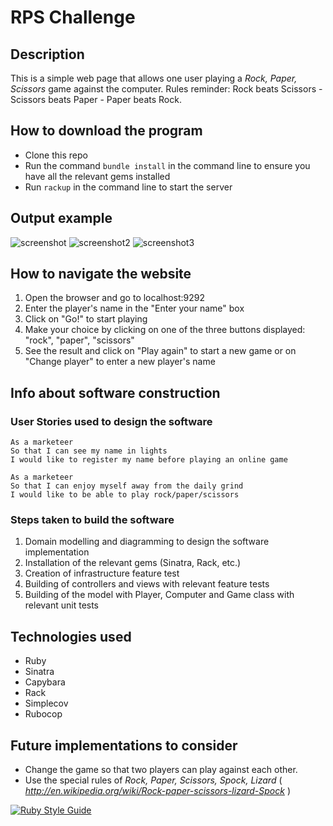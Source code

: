 # RPS Challenge

Description
-------

This is a simple web page that allows one user playing a _Rock, Paper, Scissors_ game against the computer.
Rules reminder: Rock beats Scissors - Scissors beats Paper - Paper beats Rock.

How to download the program
----

* Clone this repo
* Run the command `bundle install` in the command line to ensure you have all the relevant gems installed
* Run `rackup` in the command line to start the server

Output example
-----
![screenshot](https://github.com/valentina-maggio/rps-challenge/blob/main/assets/Screenshot%202022-03-13%20at%2011.22.19.png?raw=true)
![screenshot2](https://github.com/valentina-maggio/rps-challenge/blob/main/assets/Screenshot%202022-03-13%20at%2011.23.35.png?raw=true)
![screenshot3](https://github.com/valentina-maggio/rps-challenge/blob/main/assets/Screenshot%202022-03-13%20at%2011.24.24.png?raw=true)

How to navigate the website
-----
1. Open the browser and go to localhost:9292
2. Enter the player's name in the "Enter your name" box
3. Click on "Go!" to start playing
4. Make your choice by clicking on one of the three buttons displayed: "rock", "paper", "scissors"
5. See the result and click on "Play again" to start a new game or on "Change player" to enter a new player's name

Info about software construction
-----

### User Stories used to design the software

```
As a marketeer
So that I can see my name in lights
I would like to register my name before playing an online game

As a marketeer
So that I can enjoy myself away from the daily grind
I would like to be able to play rock/paper/scissors
```

### Steps taken to build the software

1. Domain modelling and diagramming to design the software implementation
2. Installation of the relevant gems (Sinatra, Rack, etc.)
3. Creation of infrastructure feature test
4. Building of controllers and views with relevant feature tests
5. Building of the model with Player, Computer and Game class with relevant unit tests

Technologies used
-----
* Ruby
* Sinatra
* Capybara
* Rack
* Simplecov
* Rubocop

Future implementations to consider
-----
* Change the game so that two players can play against each other.
* Use the special rules of _Rock, Paper, Scissors, Spock, Lizard_ ( _http://en.wikipedia.org/wiki/Rock-paper-scissors-lizard-Spock_ )


[![Ruby Style Guide](https://img.shields.io/badge/code_style-rubocop-brightgreen.svg)](https://github.com/rubocop/rubocop)
